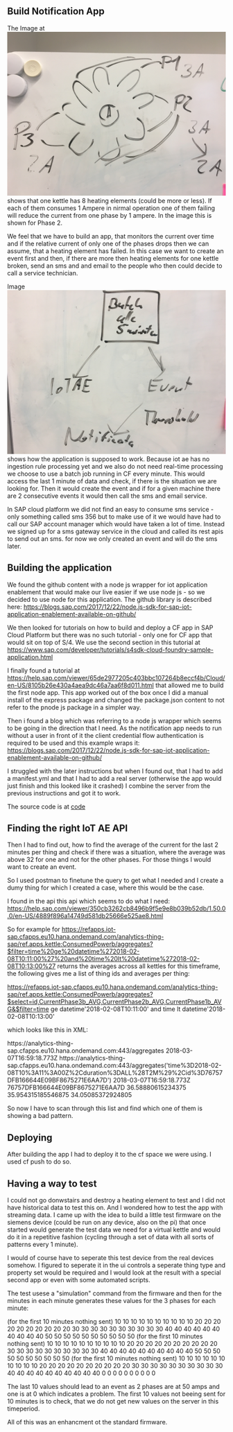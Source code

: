 ## Build Notification App

The Image at ![Image](IMG_6300.JPG) shows that one kettle has 8 heating elements (could be more or less). If each of them consumes 1 Ampere in nirmal operation one of them failing will reduce the current from one phase by 1 ampere. In the image this is shown for Phase 2.

We feel that we have to build an app, that monitors the current over time and if the relative current of only one of the phases drops then we can assume, that a heating element has failed. In this case we want to create an event first and then, if there are more then heating elements for one kettle broken, send an sms and and email to the people who then could decide to call a service technician.

Image ![Image](IMG_9740.JPG) shows how the application is supposed to work. Because iot ae has no ingestion rule processing yet and we also do not need real-time processing we choose to use a batch job running in CF every minute. This would access the last 1 minute of data and check, if there is the situation we are looking for. Then it would create the event and if for a given machine there are 2 consecutive events it would then call the sms and email service.

In SAP cloud platform we did not find an easy to consume sms service - only something called sms 356 but to make use of it we would have had to call our SAP account manager which would have taken a lot of time. Instead we signed up for a sms gateway service in the cloud and called its rest apis to send out an sms. for now we only created an event and will do the sms later.

## Building the application

We found the github content with a node js wrapper for iot application enablement that would make our live easier if we use node js - so we decided to use node for this application. The github library is described here: https://blogs.sap.com/2017/12/22/node.js-sdk-for-sap-iot-application-enablement-available-on-github/

We then looked for tutorials on how to build and deploy a CF app in SAP Cloud Platform but there was no such tutorial - only one for CF app that would sit on top of S/4. We use the second section in this tutorial at https://www.sap.com/developer/tutorials/s4sdk-cloud-foundry-sample-application.html

I finally found a tutorial at https://help.sap.com/viewer/65de2977205c403bbc107264b8eccf4b/Cloud/en-US/8105b26e430a4aea9dc46a7aa6f8d011.html that allowed me to build the first node app. This app worked out of the box once I did a manual install of the express package and changed the package.json content to not refer to the pnode js package in a simpler way.

Then i found a blog which was referring to a node js wrapper which seems to be going in the direction that I need. As the notification app needs to run without a user in front of it the client credential flow authentication is required to be used and this example wraps it: https://blogs.sap.com/2017/12/22/node.js-sdk-for-sap-iot-application-enablement-available-on-github/ 

I struggled with the later instructions but when I found out, that I had to add a manifest.yml and that I had to add a real server (otherwise the app would just finish and this looked like it crashed) I combine the server from the previous instructions and got it to work.

The source code is at [code](../Nodejs/node-event-generator)

## Finding the right IoT AE API

Then I had to find out, how to find the average of the current for the last 2 minutes per thing and check if there was a situation, where the average was above 32 for one and not for the other phases. For those things I would want to create an event.

So I used postman to finetune the query to get what I needed and I create a dumy thing for which I created a case, where this would be the case.

I found in the api this api which seems to do what I need: https://help.sap.com/viewer/350cb3262cb8496b9f5e9e8b039b52db/1.50.0.0/en-US/4889f896a14749d581db25666e525ae8.html 

So for example for https://refapps.iot-sap.cfapps.eu10.hana.ondemand.com/analytics-thing-sap/ref.apps.kettle:ConsumedPowerb/aggregates?$filter=time%20ge%20datetime%272018-02-08T10:11:00%27%20and%20time%20lt%20datetime%272018-02-08T10:13:00%27 returns the averages across all kettles for this timeframe, the following gives me a list of thing ids and averages per thing:

https://refapps.iot-sap.cfapps.eu10.hana.ondemand.com/analytics-thing-sap/ref.apps.kettle:ConsumedPowerb/aggregates?$select=id,CurrentPhase3b_AVG,CurrentPhase2b_AVG,CurrentPhase1b_AVG&$filter=time ge datetime'2018-02-08T10:11:00' and time lt datetime'2018-02-08T10:13:00'

which looks like this in XML:

<feed xmlns="http://www.w3.org/2005/Atom" xmlns:m="http://schemas.microsoft.com/ado/2007/08/dataservices/metadata" xmlns:d="http://schemas.microsoft.com/ado/2007/08/dataservices" xml:base="https://analytics-thing-sap.cfapps.eu10.hana.ondemand.com:443/">
<id>
https://analytics-thing-sap.cfapps.eu10.hana.ondemand.com:443/aggregates
</id>
<title type="text">aggregates</title>
<updated>2018-03-07T16:59:18.773Z</updated>
<author>
<name/>
</author>
<link href="aggregates" rel="self" title="aggregates"/>
<entry>
<id>
https://analytics-thing-sap.cfapps.eu10.hana.ondemand.com:443/aggregates('time%3D2018-02-08T10%3A11%3A00Z%2Cduration%3DALL%28T2M%29%2Cid%3D76757DFB166644E09BF8675271E6AA7D')
</id>
<title type="text">aggregates</title>
<updated>2018-03-07T16:59:18.773Z</updated>
<category term="ref.apps.kettle.ConsumedPowerb_aggregates" scheme="http://schemas.microsoft.com/ado/2007/08/dataservices/scheme"/>
<link href="aggregates('time%3D2018-02-08T10%3A11%3A00Z%2Cduration%3DALL%28T2M%29%2Cid%3D76757DFB166644E09BF8675271E6AA7D')" rel="edit" title="ConsumedPowerb_aggregates"/>
<content type="application/xml">
<m:properties>
<d:id>76757DFB166644E09BF8675271E6AA7D</d:id>
<d:CurrentPhase3b_AVG>36.58880615234375</d:CurrentPhase3b_AVG>
<d:CurrentPhase2b_AVG>35.954315185546875</d:CurrentPhase2b_AVG>
<d:CurrentPhase1b_AVG>34.05085372924805</d:CurrentPhase1b_AVG>
</m:properties>
</content>
</entry>
</feed>

So now I have to scan through this list and find which one of them is showing a bad pattern.

## Deploying

After building the app I had to deploy it to the cf space we were using. I used cf push to do so.

## Having a way to test

I could not go donwstairs and destroy a heating element to test and I did not have historical data to test this on. And I wondered how to test the app with streaming data. I came up with the idea to build a little test firmware on the siemens device (could be run on any device, also on the pi) that once started would generate the test data we need for a virtual kettle and would do it in a repetitive fashion (cycling through a set of data with all sorts of patterns every 1 minute).

I would of course have to seperate this test device from the real devices somehow. I figured to seperate it in the ui controls a seperate thing type and property set would be required and I would look at the result with a special second app or even with some automated scripts.

The test usese a "simulation" command from the firmware and then for the minutes in each minute generates these values for the 3 phases for each minute:

(for the first 10 minutes nothing sent) 10 10 10 10 10 10 10 10 10 10 20 20 20 20 20 20 20 20 20 20 30 30 30 30 30 30 30 30 30 30 40 40 40 40 40 40 40 40 40 40 50 50 50 50 50 50 50 50 50 50
(for the first 10 minutes nothing sent) 10 10 10 10 10 10 10 10 10 10 20 20 20 20 20 20 20 20 20 20 30 30 30 30 30 30 30 30 30 30 40 40 40 40 40 40 40 40 40 40 50 50 50 50 50 50 50 50 50 50
(for the first 10 minutes nothing sent) 10 10 10 10 10 10 10 10 10 10 20 20 20 20 20 20 20 20 20 20 30 30 30 30 30 30 30 30 30 30 40 40 40 40 40 40 40 40 40 40 0 0 0 0 0 0 0 0 0 0

The last 10 values should lead to an event as 2 phases are at 50 amps and one is at 0 which indicates a problem.
The first 10 values not beeing sent for 10 minutes is to check, that we do not get new values on the server in this timeperiod.

All of this was an enhancment ot the standard firmware.